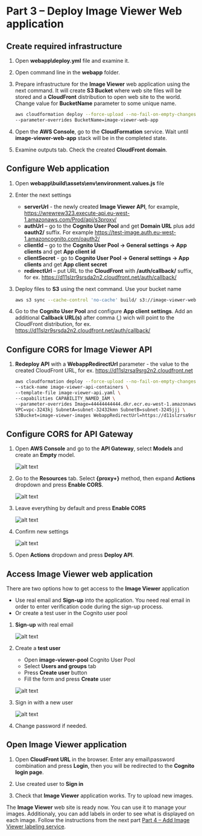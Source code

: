 # Part 3 – Deploy Image Viewer Web application

## Create required infrastructure

1. Open **webapp\deploy.yml** file and examine it.
2. Open command line in the **webapp** folder.
3. Prepare infrastructure for the **Image Viewer** web application using the next command. It will create **S3 Bucket** where web site files will be stored and a **CloudFront** distribution to open web site to the world. Change value for **BucketName** parameter to some unique name.

    ~~~bash
    aws cloudformation deploy --force-upload --no-fail-on-empty-changeset --stack-name "image-viewer-web-app" --template-file deploy.yml \
    --parameter-overrides BucketName=image-viewer-web-app
    ~~~

4. Open the **AWS Console**, go to the **CloudFormation** service. Wait until **image-viewer-web-app** stack will be in the completed state.
5. Examine outputs tab. Check the created **CloudFront domain**.

## Configure Web application

1. Open **webapp\build\assets\env\environment.values.js** file
2. Enter the next settings
    - **serverUrl** - the newly created **Image Viewer API**, for example, <https://wrewrew323.execute-api.eu-west-1.amazonaws.com/Prod/api/s3proxy/>
    - **authUrl** –  go to the **Cognito User Pool** and get **Domain URL** plus add **oauth2/** suffix. For example <https://test-image.auth.eu-west-1.amazoncognito.com/oauth2/>
    - **clientId** – go to the **Cognito User Pool -> General settings -> App clients** and get **App client id**
    - **clientSecret** - go to **Cognito User Pool -> General settings -> App clients** and get **App client secret**
    - **redirectUrl** – put URL to the **CloudFront** with **/auth/callback/** suffix, for ex. <https://d11slzr9srsda2n2.cloudfront.net/auth/callback/>
3. Deploy files to **S3** using the next command. Use your bucket name

    ~~~bash
    aws s3 sync --cache-control 'no-cache' build/ s3://image-viewer-web-app/Deploy/build
    ~~~

4. Go to the **Cognito User Pool** and configure **App client settings**. Add an additional **Callback URL(s)** after comma (,) wich will point to the CloudFront distribution, for ex. <https://d11slzr9srsda2n2.cloudfront.net/auth/callback/>

## Configure CORS for Image Viewer API

1. **Redeploy API** with a **WebappRedirectUrl** parameter - the value to the created CloudFront URL, for ex. https://d11slzrsa9srg2n2.cloudfront.net

    ```bash
    aws cloudformation deploy --force-upload --no-fail-on-empty-changeset \
    --stack-name image-viewer-api-containers \
    --template-file image-viewer-api.yaml \
    --capabilities CAPABILITY_NAMED_IAM \
    --parameter-overrides Image=44444444444.dkr.ecr.eu-west-1.amazonaws.com/image-viewer-api:0.1 \
    VPC=vpc-3243kj SubnetA=subnet-32432kmn SubnetB=subnet-3245jjj \
    S3Bucket=image-viewer-images WebappRedirectUrl=https://d11slzrsa9srg2n2.cloudfront.net
    ```

## Configure CORS for API Gateway

1. Open **AWS Console** and go to the **API Gateway**, select **Models** and create an **Empty** model.

     ![alt text](1.png)

2. Go to the **Resources** tab. Select **{proxy+}** method, then expand **Actions** dropdown and press **Enable CORS**.

     ![alt text](2.png)

3. Leave everything by default and press **Enable CORS**

     ![alt text](3.png)

4. Confirm new settings

     ![alt text](4.png)

5. Open **Actions** dropdown and press **Deploy API**.

## Access Image Viewer web application

There are two options how to get access to the **Image Viewer** application

- Use real email and  **Sign-up** into the application. You need real email in order to enter verification code during the sign-up process.
- Or create a test user in the Cognito user pool

1. **Sign-up** with real email

     ![alt text](5.png)

2. Create a **test user**

    - Open **image-viewer-pool** Cognito User Pool
    - Select **Users and groups** tab
    - Press **Create user** button
    - Fill the form and press **Create** user

     ![alt text](6.png)

3. Sign in with a new user

     ![alt text](7.png)

4. Change password if needed.

## Open Image Viewer application

1. Open **CloudFront URL** in the browser. Enter any email\password combination and press **Login**, then you will be redirected to the **Cognito login page**.

2. Use created user to **Sign in**

3. Check that **Image Viewer** application works. Try to upload new images.

The **Image Viewer** web site is ready now. You can use it to manage your images. Additionaly, you can add labels in order to see what is displayed on each image. Follow the instructions from the next part [Part 4 – Add Image Viewer labeling service](../part4/part.md).
